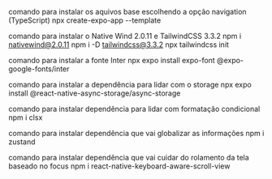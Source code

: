 comando para instalar os aquivos base escolhendo a opção navigation (TypeScript)
npx create-expo-app --template

comando para instalar o Native Wind 2.0.11 e TailwindCSS 3.3.2
npm i nativewind@2.0.11
npm i -D tailwindcss@3.3.2
npx tailwindcss init

comando para instalar a fonte Inter
npx expo install expo-font @expo-google-fonts/inter

comando para instalar a dependência para lidar com o storage
npx expo install @react-native-async-storage/async-storage

comando para instalar dependência para lidar com formatação condicional
npm i clsx

comando para instalar dependência que vai globalizar as informações
npm i zustand

comando para instalar dependência que vai cuidar do rolamento da tela baseado no focus
npm i react-native-keyboard-aware-scroll-view
